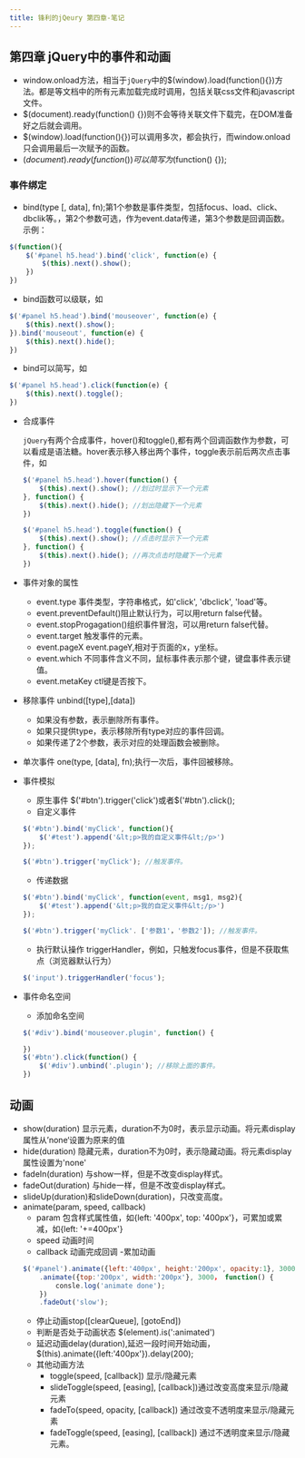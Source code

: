 ```yaml
---
title: 锋利的jQeury 第四章-笔记 
---
```


## 第四章 jQuery中的事件和动画

- window.onload方法，相当于`jQuery`中的$(window).load(function(){})方法。都是等文档中的所有元素加载完成时调用，包括关联css文件和javascript文件。
- $(document).ready(function() {})则不会等待关联文件下载完，在DOM准备好之后就会调用。
- $(window).load(function(){})可以调用多次，都会执行，而window.onload只会调用最后一次赋予的函数。
- $(document).ready(function() {})可以简写为$(function() {});

<!--more-->

### 事件绑定 
- bind(type [, data], fn);第1个参数是事件类型，包括focus、load、click、dbclik等。，第2个参数可选，作为event.data传递，第3个参数是回调函数。示例：
```javascript
$(function(){
    $('#panel h5.head').bind('click', function(e) {
        $(this).next().show();
    })
})
```
- bind函数可以级联，如
```javascript
$('#panel h5.head').bind('mouseover', function(e) {
    $(this).next().show();
}).bind('mouseout', function(e) {
    $(this).next().hide();
})
```
- bind可以简写，如
```javascript
$('#panel h5.head').click(function(e) {
    $(this).next().toggle();
})
```
- 合成事件

    `jQuery`有两个合成事件，hover()和toggle(),都有两个回调函数作为参数，可以看成是语法糖。hover表示移入移出两个事件，toggle表示前后两次点击事件，如
    ```javascript
    $('#panel h5.head').hover(function() {
        $(this).next().show(); //划过时显示下一个元素
    }, function() {
        $(this).next().hide(); //划出隐藏下一个元素
    })
    ```
    ```javascript
    $('#panel h5.head').toggle(function() {
        $(this).next().show(); //点击时显示下一个元素
    }, function() {
        $(this).next().hide(); //再次点击时隐藏下一个元素
    })
    ```
- 事件对象的属性
    - event.type 事件类型，字符串格式，如'click', 'dbclick', 'load'等。
    - event.preventDefault()阻止默认行为，可以用return false代替。
    - event.stopProgagation()组织事件冒泡，可以用return false代替。
    - event.target 触发事件的元素。
    - event.pageX event.pageY,相对于页面的x，y坐标。
    - event.which 不同事件含义不同，鼠标事件表示那个键，键盘事件表示键值。
    - event.metaKey ctl键是否按下。
- 移除事件 unbind([type],[data]) 
    - 如果没有参数，表示删除所有事件。
    - 如果只提供type，表示移除所有type对应的事件回调。
    - 如果传递了2个参数，表示对应的处理函数会被删除。
- 单次事件 one(type, [data], fn);执行一次后，事件回被移除。
- 事件模拟
    - 原生事件 $('#btn').trigger('click')或者$('#btn').click();
    - 自定义事件
    ```javascript
    $('#btn').bind('myClick', function(){
        $('#test').append('&lt;p>我的自定义事件&lt;/p>')
    });

    $('#btn').trigger('myClick'); //触发事件。
    ```    
    - 传递数据
    ```javascript
    $('#btn').bind('myClick', function(event, msg1, msg2){
        $('#test').append('&lt;p>我的自定义事件&lt;/p>')
    });

    $('#btn').trigger('myClick'. ['参数1'，'参数2']); //触发事件。
    ```   
    - 执行默认操作 triggerHandler，例如，只触发focus事件，但是不获取焦点（浏览器默认行为）
    ```javascript
    $('input').triggerHandler('focus');
    ```
- 事件命名空间
    - 添加命名空间
    ```javascript
    $('#div').bind('mouseover.plugin', function() {

    })
    $('#btn').click(function() {
        $('#div').unbind('.plugin'); //移除上面的事件。
    })
    ```
    
## 动画
 - show(duration) 显示元素，duration不为0时，表示显示动画。将元素display属性从’none‘设置为原来的值
 - hide(duration) 隐藏元素，duration不为0时，表示隐藏动画。将元素display属性设置为'none'
 - fadeIn(duration) 与show一样，但是不改变display样式。
 - fadeOut(duration) 与hide一样，但是不改变display样式。
 - slideUp(duration)和slideDown(duration)，只改变高度。
 - animate(param, speed, callback)
    - param 包含样式属性值，如{left: '400px', top: '400px'}，可累加或累减，如{left: '+=400px'}
    - speed 动画时间
    - callback 动画完成回调
    -累加动画
    ```javascript
    $('#panel').animate({left:'400px', height:'200px', opacity:1}, 3000)
        .animate({top:'200px', width:'200px'}, 3000， function() {
            consle.log('animate done');
        })
        .fadeOut('slow');
    ```
    - 停止动画stop([clearQueue], [gotoEnd])
    - 判断是否处于动画状态 $(element).is(':animated')
    - 延迟动画delay(duration),延迟一段时间开始动画，$(this).animate({left:'400px'}).delay(200);
    - 其他动画方法
        - toggle(speed, [callback]) 显示/隐藏元素
        - slideToggle(speed, [easing], [callback])通过改变高度来显示/隐藏元素
        - fadeTo(speed, opacity, [callback]) 通过改变不透明度来显示/隐藏元素
        - fadeToggle(speed, [easing], [callback]) 通过不透明度来显示/隐藏元素。
